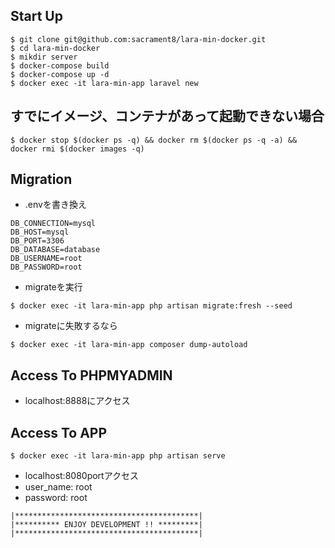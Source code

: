 ## Start Up
```
$ git clone git@github.com:sacrament8/lara-min-docker.git
$ cd lara-min-docker
$ mikdir server
$ docker-compose build
$ docker-compose up -d
$ docker exec -it lara-min-app laravel new
```

## すでにイメージ、コンテナがあって起動できない場合
```
$ docker stop $(docker ps -q) && docker rm $(docker ps -q -a) && docker rmi $(docker images -q)
```

## Migration
- .envを書き換え
```
DB_CONNECTION=mysql
DB_HOST=mysql
DB_PORT=3306
DB_DATABASE=database
DB_USERNAME=root
DB_PASSWORD=root
```
- migrateを実行
```
$ docker exec -it lara-min-app php artisan migrate:fresh --seed
```
- migrateに失敗するなら
```
$ docker exec -it lara-min-app composer dump-autoload
```

## Access To PHPMYADMIN
- localhost:8888にアクセス

## Access To APP
```
$ docker exec -it lara-min-app php artisan serve
```
- localhost:8080portアクセス
- user_name: root
- password: root

```
|*****************************************|
|********** ENJOY DEVELOPMENT !! *********|
|*****************************************|
```